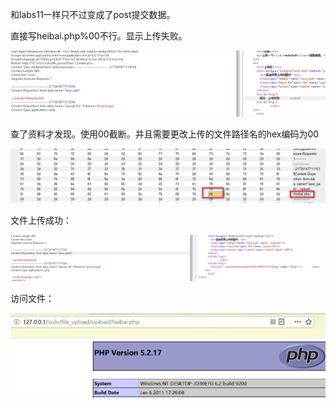 和labs11一样只不过变成了post提交数据。

直接写heibai.php%00不行。显示上传失败。

![](images/0A5289DD3CCC42498BDF24580448F854clipboard.png)



查了资料才发现。使用00截断。并且需要更改上传的文件路径名的hex编码为00

![](images/AD4C73D9643E4830A32A9317DB06F2B4clipboard.png)



文件上传成功：

![](images/3B27D40AE436453D90046E9A25A6C672clipboard.png)

访问文件：

![](images/ACF298F797B04EB79102DA84F49EF52Bclipboard.png)

